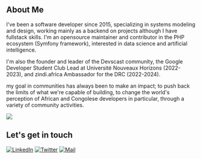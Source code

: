 ## About Me

I've been a software developer since 2015, specializing in systems modeling and design, working mainly as a backend on projects although I have fullstack skills. I'm an opensource maintainer and contributor in the PHP ecosystem (Symfony framework), interested in data science and artificial intelligence.

I'm also the founder and leader of the Devscast community, the Google Developer Student Club Lead at Université Nouveaux Horizons (2022-2023), and zindi.africa Ambassador for the DRC (2022-2024).

my goal in communities has always been to make an impact; to push back the limits of what we're capable of building, to change the world's perception of African and Congolese developers in particular, through a variety of community activities.

![](https://github-readme-stats.vercel.app/api?username=bernard-ng&show_icons=true&count_private=true&show=reviews,discussions_started,discussions_answered,prs_merged,prs_merged_percentage)


## Let's get in touch

<p align="left">
<a href="https://www.linkedin.com/in/bernard-ngandu/"><img alt="LinkedIn" src="https://img.shields.io/badge/LinkedIn-BernardNg-blue?style=flat-square&logo=linkedin"></a>
<a href="https://twitter.com/BernardNgandu"><img alt="Twitter" src="https://img.shields.io/badge/Twitter-BernardNg-blue?style=flat-square&logo=twitter"></a>
<a href="mailto:bernard@devscast.tech"><img alt="Mail" src="https://img.shields.io/badge/Email-BernardNg-blue?style=flat-square"></a>
</p>
